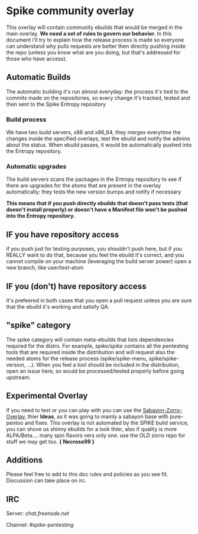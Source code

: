 # Spike community overlay

This overlay will contain community ebuilds that would be merged in the main overlay.
**We need a set of rules to govern our behavior.**
In this document i'll try to explain how the release process is made so everyone can understand why pulls requests are better then directly pushing inside the repo (unless you know what are you doing, but that's addressed for those who have access).

## Automatic Builds

The automatic building it's run almost everyday: the process it's tied to the commits made on the repositories, so every change it's tracked, tested and then sent to the Spike Entropy repository

### Build process

We have two build servers, x86 and x86_64, they merges everytime the changes inside the specified overlays, test the ebuild and notify the admins about the status. When ebuild passes, it would be automatically pushed into the Entropy repository.

### Automatic upgrades

The build servers scans the packages in the Entropy repository to see if there are upgrades for the atoms that are present in the overlay automatically: they tests the new version bumps and notify if necessary

**This means that if you push directly ebuilds that doesn't pass tests (that doesn't install properly) or doesn't have a Manifest file won't be pushed into the Entropy repository.**

## IF you have repository access

if you push just for testing purposes, you shouldn't push here, but if you REALLY want to do that, because you feel the ebuild it's correct, and you cannot compile on your machine (leveraging the build server power) open a new branch, like user/test-atom

## IF you (don't) have repository access

It's prefeered in both cases that you open a pull request unless you are sure that the ebuild it's working and satisfy QA.

## "spike" category

The spike category will contain meta-ebuilds that lists dependencies required for the distro. For example, *spike/spike* contains all the pentesting tools that are required inside the distribution and will request also the needed atoms for the release process (spike/spike-menu, spike/spike-version, ...).
When you feel a tool should be included in the distribution, open an issue here, so would be processed/tested properly before going upstream.

## Experimental Overlay

If you need to test or you can play with you can use the [Sabayon-Zorro-Overlay](https://github.com/Sabayon-Labs/Sabayon-Zorro-Overlay), thier **Ideas**, as it was going to mainly a sabayon base with pure-pentoo and fixes. This overlay is not automated by the SPIKE build service, you can shove us shinny ebuilds for a look thier, also if quality is more ALPA/Beta.... many spin flavors vers only one. use the OLD zorro repo for stuff we may get too. **{ Necrose99 }**


## Additions

Please feel free to add to this doc rules and policies as you see fit. Discussion can take place on irc.

## IRC

Server: *chat.freenode.net*

Channel: *#spike-pentesting*
